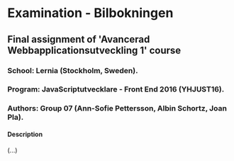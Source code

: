 # Examination - Bilbokningen
## Final assignment of 'Avancerad Webbapplicationsutveckling 1' course

### School: Lernia (Stockholm, Sweden).

### Program: JavaScriptutvecklare - Front End 2016 (YHJUST16).

### Authors: Group 07 (Ann-Sofie Pettersson, Albin Schortz, Joan Pla).

#### Description

(...)
